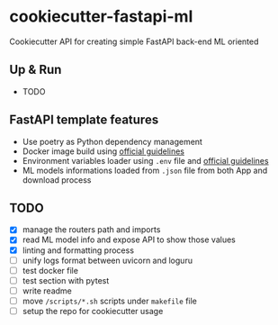 # cookiecutter-fastapi-ml
Cookiecutter API for creating simple FastAPI back-end ML oriented


## Up & Run
- TODO

## FastAPI template features
- Use poetry as Python dependency management
- Docker image build using [official guidelines](https://fastapi.tiangolo.com/deployment/docker/#docker-image-with-poetry)
- Environment variables loader using `.env` file and [official guidelines](https://fastapi.tiangolo.com/advanced/settings/#reading-a-env-file)
- ML models informations loaded from `.json` file from both App and download process

## TODO
- [x] manage the routers path and imports
- [x] read ML model info and expose API to show those values
- [x] linting and formatting process
- [ ] unify logs format between uvicorn and loguru
- [ ] test docker file 
- [ ] test section with pytest
- [ ] write readme
- [ ] move `/scripts/*.sh` scripts under `makefile` file
- [ ] setup the repo for cookiecutter usage
